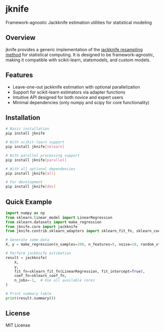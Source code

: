 # jknife

Framework-agnostic Jackknife estimation utilities for statistical modeling

## Overview

jknife provides a generic implementation of the [jackknife resampling method](https://en.wikipedia.org/wiki/Jackknife_resampling) for statistical computing. It is designed to be framework-agnostic, making it compatible with scikit-learn, statsmodels, and custom models.

## Features

- Leave-one-out jackknife estimation with optional parallelization
- Support for scikit-learn estimators via adapter functions
- Intuitive API designed for both novice and expert users
- Minimal dependencies (only numpy and scipy for core functionality)

## Installation

```bash
# Basic installation
pip install jknife

# With scikit-learn support
pip install jknife[sklearn]

# With parallel processing support
pip install jknife[parallel]

# With all optional dependencies
pip install jknife[all]

# For development
pip install jknife[dev]
```

## Quick Example

```python
import numpy as np
from sklearn.linear_model import LinearRegression
from sklearn.datasets import make_regression
from jknife.core import jackknife
from jknife.contrib.sklearn_adapters import sklearn_fit_fn, sklearn_coef_fn

# Generate some data
X, y = make_regression(n_samples=200, n_features=5, noise=10, random_state=42)

# Perform jackknife estimation
result = jackknife(
    X,
    y,
    fit_fn=sklearn_fit_fn(LinearRegression, fit_intercept=True),
    coef_fn=sklearn_coef_fn,
    n_jobs=-1,  # Use all available cores
)

# Print summary table
print(result.summary())
```

## License

MIT License